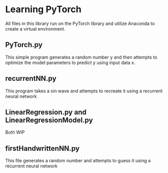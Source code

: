 # Learning PyTorch
All files in this library run on the PyTorch library and utilize Anaconda to create a virtual environment.
## PyTorch.py
This simple program generates a random number y and then attempts to optimize the model parameters to predict y using input data x.
## recurrentNN.py
This program takes a sin wave and attempts to recreate it using a recurrent neural network

## LinearRegression.py and LinearRegressionModel.py
Both WIP

## firstHandwrittenNN.py
This file generates a random number and attempts to guess it using a recurrent neural network